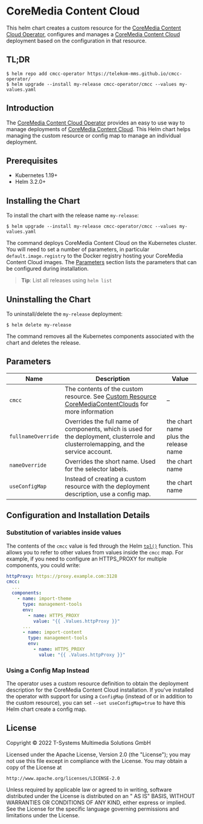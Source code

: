 # CoreMedia Content Cloud

This helm chart creates a custom resource for the [CoreMedia Content Cloud Operator](https://github.com/Telekom-MMS/cmcc-operator), configures and manages a [CoreMedia Content Cloud](https://www.coremedia.com/) deployment based on the configuration in that resource.

## TL;DR

```console
$ helm repo add cmcc-operator https://telekom-mms.github.io/cmcc-operator/
$ helm upgrade --install my-release cmcc-operator/cmcc --values my-values.yaml
```

## Introduction

The [CoreMedia Content Cloud Operator](https://github.com/Telekom-MMS/cmcc-operator) provides an easy to use way to
manage deployments of [CoreMedia Content Cloud](https://www.coremedia.com/). This Helm chart  helps managing the custom resource or config map to manage an individual deployment.

## Prerequisites

- Kubernetes 1.19+
- Helm 3.2.0+

## Installing the Chart

To install the chart with the release name `my-release`:

```console
$ helm upgrade --install my-release cmcc-operator/cmcc --values my-values.yaml
```

The command deploys CoreMedia Content Cloud on the Kubernetes cluster. You will need to set a number of parameters, in particular `default.image.registry` to the Docker registry hosting your CoreMedia Content Cloud images. The [Parameters](#parameters) section lists the parameters that can be configured during installation.

> **Tip**: List all releases using `helm list`

## Uninstalling the Chart

To uninstall/delete the `my-release` deployment:

```console
$ helm delete my-release
```

The command removes all the Kubernetes components associated with the chart and deletes the release.

## Parameters

| Name               | Description                                                                                                                                                                              | Value                                |
|--------------------|------------------------------------------------------------------------------------------------------------------------------------------------------------------------------------------|--------------------------------------|
| `cmcc`             | The contents of the custom resource. See [Custom Resource CoreMediaContentClouds](https://github.com/Telekom-MMS/cmcc-operator/blob/main/docs/custom-resource.md) for more information | –                                    |
| `fullnameOverride` | Overrides the full name of components, which is used for the deployment, clusterrole and clusterrolemapping, and the service account.                                                    | the chart name plus the release name |
| `nameOverride`     | Overrides the short name. Used for the selector labels.                                                                                                                                  | the chart name                       |
| `useConfigMap`     | Instead of creating a custom resource with the deployment description, use a config map.                                                                                                 | the chart name                       |


## Configuration and Installation Details


### Substitution of variables inside values

The contents of the `cmcc` value is fed through the Helm [`tpl()`](https://helm.sh/docs/howto/charts_tips_and_tricks/#using-the-tpl-function) function. This allows you to refer to other values from values inside the `cmcc` map. For example, if you need to configure an HTTPS_PROXY for multiple components, you could write:

```yaml
httpProxy: https://proxy.example.com:3128
cmcc:
  ...
  components:
    - name: import-theme
      type: management-tools
      env:
        - name: HTTPS_PROXY
          value: "{{ .Values.httpProxy }}"
      ...
      - name: import-content
        type: management-tools
        env:
          - name: HTTPS_PROXY
            value: "{{ .Values.httpProxy }}"
```

### Using a Config Map Instead

The operator uses a custom resource definition to obtain the deployment description for the CoreMedia Content Cloud installation. If you've installed the operator with support for using a `ConfigMap` (instead of or in addition to the custom resource), you can set `--set useConfigMap=true` to have this Helm chart create a config map.

## License

Copyright &copy; 2022 T-Systems Multimedia Solutions GmbH

Licensed under the Apache License, Version 2.0 (the "License"); you may not use this file except in compliance with the
License. You may obtain a copy of the License at

    http://www.apache.org/licenses/LICENSE-2.0

Unless required by applicable law or agreed to in writing, software distributed under the License is distributed on an "
AS IS" BASIS, WITHOUT WARRANTIES OR CONDITIONS OF ANY KIND, either express or implied. See the License for the specific
language governing permissions and limitations under the License.
